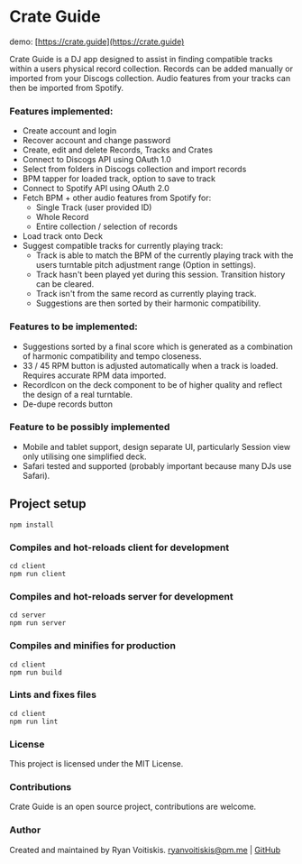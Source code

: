 # Crate Guide

demo: [https://crate.guide](https://crate.guide)

Crate Guide is a DJ app designed to assist in finding compatible tracks
within a users physical record collection. Records can be added manually
or imported from your Discogs collection. Audio features from your tracks
can then be imported from Spotify.

### Features implemented:

- Create account and login
- Recover account and change password
- Create, edit and delete Records, Tracks and Crates
- Connect to Discogs API using OAuth 1.0
- Select from folders in Discogs collection and import records
- BPM tapper for loaded track, option to save to track
- Connect to Spotify API using OAuth 2.0
- Fetch BPM + other audio features from Spotify for:
  - Single Track (user provided ID)
  - Whole Record
  - Entire collection / selection of records
- Load track onto Deck
- Suggest compatible tracks for currently playing track:
  - Track is able to match the BPM of the currently playing track with the users turntable pitch adjustment range (Option in settings).
  - Track hasn't been played yet during this session. Transition history can be cleared.
  - Track isn't from the same record as currently playing track.
  - Suggestions are then sorted by their harmonic compatibility.

### Features to be implemented:

- Suggestions sorted by a final score which is generated as a combination of harmonic compatibility and tempo closeness.
- 33 / 45 RPM button is adjusted automatically when a track is loaded. Requires accurate RPM data imported.
- RecordIcon on the deck component to be of higher quality and reflect the design of a real turntable.
- De-dupe records button

### Feature to be possibly implemented

- Mobile and tablet support, design separate UI, particularly Session view only utilising one simplified deck.
- Safari tested and supported (probably important because many DJs use Safari).

## Project setup

```
npm install
```

### Compiles and hot-reloads client for development

```
cd client
npm run client
```

### Compiles and hot-reloads server for development

```
cd server
npm run server
```

### Compiles and minifies for production

```
cd client
npm run build
```

### Lints and fixes files

```
cd client
npm run lint
```

### License

This project is licensed under the MIT License.

### Contributions

Crate Guide is an open source project, contributions are welcome.

### Author

Created and maintained by Ryan Voitiskis.
[ryanvoitiskis@pm.me](mailto:ryanvoitiskis@pm.me) | [GitHub](https://github.com/ryan-voitiskis)
